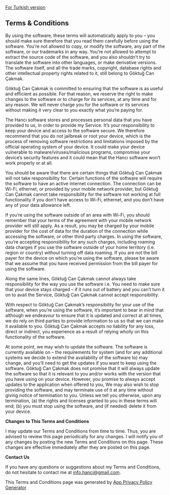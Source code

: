 [For Turkish version](./tr-TR)
## Terms & Conditions

By using the software, these terms will automatically apply to you – you should make sure therefore that you read them carefully before using the software. You’re not allowed to copy, or modify the software, any part of the software, or our trademarks in any way. You’re not allowed to attempt to extract the source code of the software, and you also shouldn’t try to translate the software into other languages, or make derivative versions. The software itself, and all the trade marks, copyright, database rights and other intellectual property rights related to it, still belong to Göktuğ Can Çakmak.

Göktuğ Can Çakmak is committed to ensuring that the software is as useful and efficient as possible. For that reason, we reserve the right to make changes to the software or to charge for its services, at any time and for any reason. We will never charge you for the software or its services without making it very clear to you exactly what you’re paying for.

The Hancı software stores and processes personal data that you have provided to us, in order to provide my Service. It’s your responsibility to keep your device and access to the software secure. We therefore recommend that you do not jailbreak or root your device, which is the process of removing software restrictions and limitations imposed by the official operating system of your device. It could make your device vulnerable to malware/viruses/malicious programs, compromise your device’s security features and it could mean that the Hancı software won’t work properly or at all.

You should be aware that there are certain things that Göktuğ Can Çakmak will not take responsibility for. Certain functions of the software will require the software to have an active internet connection. The connection can be Wi-Fi, ethernet, or provided by your mobile network provider, but Göktuğ Can Çakmak cannot take responsibility for the software not working at full functionality if you don’t have access to Wi-Fi, ethernet, and you don’t have any of your data allowance left.

If you’re using the software outside of an area with Wi-Fi, you should remember that your terms of the agreement with your mobile network provider will still apply. As a result, you may be charged by your mobile provider for the cost of data for the duration of the connection while accessing the software, or other third party charges. In using the software, you’re accepting responsibility for any such charges, including roaming data charges if you use the software outside of your home territory (i.e. region or country) without turning off data roaming. If you are not the bill payer for the device on which you’re using the software, please be aware that we assume that you have received permission from the bill payer for using the software.

Along the same lines, Göktuğ Can Çakmak cannot always take responsibility for the way you use the software i.e. You need to make sure that your device stays charged – if it runs out of battery and you can’t turn it on to avail the Service, Göktuğ Can Çakmak cannot accept responsibility.

With respect to Göktuğ Can Çakmak’s responsibility for your use of the software, when you’re using the software, it’s important to bear in mind that although we endeavour to ensure that it is updated and correct at all times, we do rely on third parties to provide information to us so that we can make it available to you. Göktuğ Can Çakmak accepts no liability for any loss, direct or indirect, you experience as a result of relying wholly on this functionality of the software.

At some point, we may wish to update the software. The software is currently available on – the requirements for system (and for any additional systems we decide to extend the availability of the software to) may change, and you’ll need to get the updates if you want to keep using the software. Göktuğ Can Çakmak does not promise that it will always update the software so that it is relevant to you and/or works with the version that you have using on your device. However, you promise to always accept updates to the application when offered to you, We may also wish to stop providing the software, and may terminate use of it at any time without giving notice of termination to you. Unless we tell you otherwise, upon any termination, (a) the rights and licenses granted to you in these terms will end; (b) you must stop using the software, and (if needed) delete it from your device.

**Changes to This Terms and Conditions**

I may update our Terms and Conditions from time to time. Thus, you are advised to review this page periodically for any changes. I will notify you of any changes by posting the new Terms and Conditions on this page. These changes are effective immediately after they are posted on this page.

**Contact Us**

If you have any questions or suggestions about my Terms and Conditions, do not hesitate to contact me at <a target="_blank" href="mailto:info.hanci@gmail.com">info.hanci@gmail.com</a>.

This Terms and Conditions page was generated by [App Privacy Policy Generator](https://app-privacy-policy-generator.firebaseapp.com/)